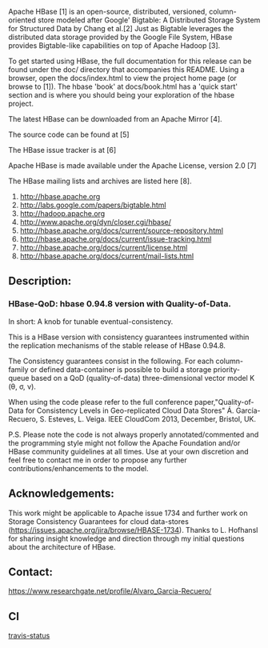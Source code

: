 Apache HBase [1] is an open-source, distributed, versioned, column-oriented
store modeled after Google' Bigtable: A Distributed Storage System for
Structured Data by Chang et al.[2]  Just as Bigtable leverages the distributed
data storage provided by the Google File System, HBase provides Bigtable-like
capabilities on top of Apache Hadoop [3].

To get started using HBase, the full documentation for this release can be
found under the doc/ directory that accompanies this README.  Using a browser,
open the docs/index.html to view the project home page (or browse to [1]).
The hbase 'book' at docs/book.html has a 'quick start' section and is where you
should being your exploration of the hbase project.

The latest HBase can be downloaded from an Apache Mirror [4].

The source code can be found at [5]

The HBase issue tracker is at [6]

Apache HBase is made available under the Apache License, version 2.0 [7]

The HBase mailing lists and archives are listed here [8].

1. http://hbase.apache.org
2. http://labs.google.com/papers/bigtable.html
3. http://hadoop.apache.org
4. http://www.apache.org/dyn/closer.cgi/hbase/
5. http://hbase.apache.org/docs/current/source-repository.html
6. http://hbase.apache.org/docs/current/issue-tracking.html
7. http://hbase.apache.org/docs/current/license.html
8. http://hbase.apache.org/docs/current/mail-lists.html

## Description:
### HBase-QoD: hbase 0.94.8 version with Quality-of-Data.
In short: A knob for tunable eventual-consistency.

This is a HBase version with consistency guarantees instrumented within the
replication mechanisms of the stable release of HBase 0.94.8.

The Consistency guarantees consist in the following. For each column-family or
defined data-container is possible to build a storage priority-queue based on a
QoD (quality-of-data)  three-dimensional vector model K (θ, σ, ν).

When using the code please refer to the full conference paper,"Quality-of-Data
for Consistency Levels in Geo-replicated Cloud Data Stores" Á. García-Recuero,
S. Esteves, L. Veiga. IEEE CloudCom 2013, December, Bristol, UK.

P.S. Please note the code is not always properly annotated/commented and the
programming style might not follow the Apache Foundation and/or HBase community
guidelines at all times. Use at your own discretion and feel free to contact me
in order to propose any further contributions/enhancements to the model.

## Acknowledgements:

This work might be applicable to Apache issue 1734 and further work on Storage
Consistency Guarantees for cloud data-stores
(https://issues.apache.org/jira/browse/HBASE-1734).
Thanks to L. Hofhansl for sharing insight knowledge and direction through my
initial questions about the architecture of HBase.

## Contact:

https://www.researchgate.net/profile/Alvaro_Garcia-Recuero/

## CI
[travis-status](https://travis-ci.org/algarecu/hbase-0.94.8-qod.svg?branch=master)
